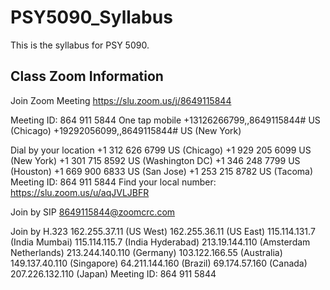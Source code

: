 # PSY5090_Syllabus

This is the syllabus for PSY 5090.


## Class Zoom Information

Join Zoom Meeting
https://slu.zoom.us/j/8649115844

Meeting ID: 864 911 5844
One tap mobile
+13126266799,,8649115844# US (Chicago)
+19292056099,,8649115844# US (New York)

Dial by your location
        +1 312 626 6799 US (Chicago)
        +1 929 205 6099 US (New York)
        +1 301 715 8592 US (Washington DC)
        +1 346 248 7799 US (Houston)
        +1 669 900 6833 US (San Jose)
        +1 253 215 8782 US (Tacoma)
Meeting ID: 864 911 5844
Find your local number: https://slu.zoom.us/u/aqJVLJBFR

Join by SIP
8649115844@zoomcrc.com

Join by H.323
162.255.37.11 (US West)
162.255.36.11 (US East)
115.114.131.7 (India Mumbai)
115.114.115.7 (India Hyderabad)
213.19.144.110 (Amsterdam Netherlands)
213.244.140.110 (Germany)
103.122.166.55 (Australia)
149.137.40.110 (Singapore)
64.211.144.160 (Brazil)
69.174.57.160 (Canada)
207.226.132.110 (Japan)
Meeting ID: 864 911 5844




